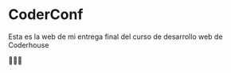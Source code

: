 <h1>CoderConf</h1>

<p>Esta es la web de mi entrega final del curso de desarrollo web de Coderhouse</p>

<p>🎉🧑‍🚀</p>
